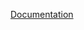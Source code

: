 [Documentation](https://docs.fluxninja.com/reference/policies/bundled-blueprints/policies/leaky-bucket-rate-limiting)
